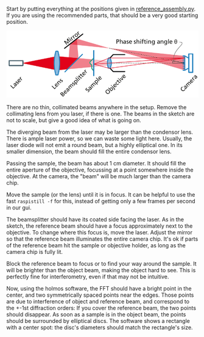 Start by putting everything at the positions given in [reference_assembly.py](../reference_assembly.py).
If you are using the recommended parts, that should be a very good starting position.

![Sketch of the components and beams in Holmos](holmos_beam_sketch.png)

There are no thin, collimated beams anywhere in the setup. 
Remove the collimating lens from you laser, if there is one.
The beams in the sketch are not to scale, but give a good idea of what is going on.

The diverging beam from the laser may be larger than the condensor lens.
There is ample laser power, so we can waste some light here. 
Usually, the laser diode will not emit a round beam, but a highly elliptical one.
In its smaller dimension, the beam should fill the entire condensor lens.

Passing the sample, the beam has about 1 cm diameter.
It should fill the entire aperture of the objective, focussing at a point somewhere inside the objective.
At the camera, the "beam" will be much larger than the camera chip.

Move the sample (or the lens) until it is in focus.
It can be helpful to use the fast `raspistill -f` for this, instead of getting only a few frames per second in our gui.

The beamsplitter should have its coated side facing the laser. 
As in the sketch, the reference beam should have a focus approximately next to the objective.
To change where this focus is, move the laser.
Adjust the mirror so that the reference beam illuminates the entire camera chip.
It's ok if parts of the reference beam hit the sample or objective holder, as long as the camera chip is fully lit.

Block the reference beam to focus or to find your way around the sample.
It will be brighter than the object beam, making the object hard to see.
This is perfectly fine for interferometry, even if that may not be intuitive.

Now, using the holmos software, the FFT should have a bright point in the center,
 and two symmetrically spaced points near the edges.
Those points are due to interference of object and reference beam, and correspond to the +-1st diffraction orders: 
If you cover the reference beam, the two points should disappear.
As soon as a sample is in the object beam, the points should be surrounded by elliptical discs.
The software shows a rectangle with a center spot: the disc's diameters should match the rectangle's size.
  